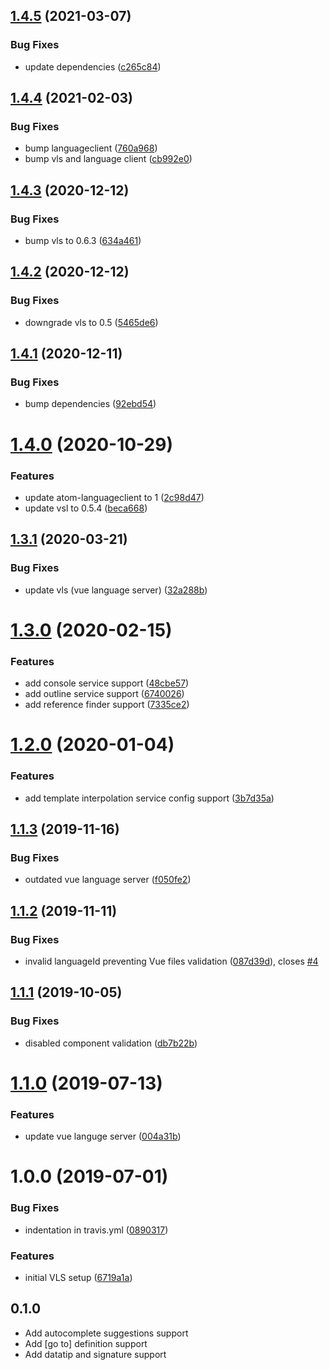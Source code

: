 ## [1.4.5](https://github.com/atom-ide-community/atom-ide-vue/compare/v1.4.4...v1.4.5) (2021-03-07)


### Bug Fixes

* update dependencies ([c265c84](https://github.com/atom-ide-community/atom-ide-vue/commit/c265c849df4979a0432d5d251c949a15ee95c63b))

## [1.4.4](https://github.com/atom-ide-community/atom-ide-vue/compare/v1.4.3...v1.4.4) (2021-02-03)


### Bug Fixes

* bump languageclient ([760a968](https://github.com/atom-ide-community/atom-ide-vue/commit/760a9680a237db5e4483f7baefb2ef90bf8a32d1))
* bump vls and language client ([cb992e0](https://github.com/atom-ide-community/atom-ide-vue/commit/cb992e000ac3f7ce1fca8008e45df963d07869d5))

## [1.4.3](https://github.com/atom-ide-community/atom-ide-vue/compare/v1.4.2...v1.4.3) (2020-12-12)


### Bug Fixes

* bump vls to 0.6.3 ([634a461](https://github.com/atom-ide-community/atom-ide-vue/commit/634a461fd5d858542ebc208d8407f566a2636af8))

## [1.4.2](https://github.com/atom-ide-community/atom-ide-vue/compare/v1.4.1...v1.4.2) (2020-12-12)


### Bug Fixes

* downgrade vls to 0.5 ([5465de6](https://github.com/atom-ide-community/atom-ide-vue/commit/5465de6a16ddc971bccfa6a5a6c81efc216e7d55))

## [1.4.1](https://github.com/atom-ide-community/atom-ide-vue/compare/v1.4.0...v1.4.1) (2020-12-11)


### Bug Fixes

* bump dependencies ([92ebd54](https://github.com/atom-ide-community/atom-ide-vue/commit/92ebd54c4609f5e8740079cf885f14cf3182e4f6))

# [1.4.0](https://github.com/atom-ide-community/atom-ide-vue/compare/v1.3.1...v1.4.0) (2020-10-29)


### Features

* update atom-languageclient to 1 ([2c98d47](https://github.com/atom-ide-community/atom-ide-vue/commit/2c98d47dbaf6d17f649dc6b1c6fa87865302a8d7))
* update vsl to 0.5.4 ([beca668](https://github.com/atom-ide-community/atom-ide-vue/commit/beca66895955de6e3957e9e63391b3820aa965fa))

## [1.3.1](https://github.com/atom-ide-community/atom-ide-vue/compare/v1.3.0...v1.3.1) (2020-03-21)


### Bug Fixes

* update vls (vue language server) ([32a288b](https://github.com/atom-ide-community/atom-ide-vue/commit/32a288b76da63fb9ed76b6ccdaf33e564c1ff660))

# [1.3.0](https://github.com/atom-ide-community/atom-ide-vue/compare/v1.2.0...v1.3.0) (2020-02-15)


### Features

* add console service support ([48cbe57](https://github.com/atom-ide-community/atom-ide-vue/commit/48cbe5781e1e684b3e0f4f78f53bc10fcda79614))
* add outline service support ([6740026](https://github.com/atom-ide-community/atom-ide-vue/commit/67400260b4d222b5c409935274e94e194f810204))
* add reference finder support ([7335ce2](https://github.com/atom-ide-community/atom-ide-vue/commit/7335ce2558482570516c37094ad0a31aef5ab3bf))

# [1.2.0](https://github.com/atom-ide-community/atom-ide-vue/compare/v1.1.3...v1.2.0) (2020-01-04)


### Features

* add template interpolation service config support ([3b7d35a](https://github.com/atom-ide-community/atom-ide-vue/commit/3b7d35a69c7eafd1ffdc237a9a761fff09c2f58a))

## [1.1.3](https://github.com/atom-ide-community/atom-ide-vue/compare/v1.1.2...v1.1.3) (2019-11-16)


### Bug Fixes

* outdated vue language server ([f050fe2](https://github.com/atom-ide-community/atom-ide-vue/commit/f050fe2eff5faa45bd1c6a80613ad62a65bd9376))

## [1.1.2](https://github.com/atom-ide-community/atom-ide-vue/compare/v1.1.1...v1.1.2) (2019-11-11)


### Bug Fixes

* invalid languageId preventing Vue files validation ([087d39d](https://github.com/atom-ide-community/atom-ide-vue/commit/087d39d)), closes [#4](https://github.com/atom-ide-community/atom-ide-vue/issues/4)

## [1.1.1](https://github.com/atom-ide-community/atom-ide-vue/compare/v1.1.0...v1.1.1) (2019-10-05)


### Bug Fixes

* disabled component validation ([db7b22b](https://github.com/atom-ide-community/atom-ide-vue/commit/db7b22b))

# [1.1.0](https://github.com/atom-ide-community/atom-ide-vue/compare/v1.0.0...v1.1.0) (2019-07-13)


### Features

* update vue languge server ([004a31b](https://github.com/atom-ide-community/atom-ide-vue/commit/004a31b))

# 1.0.0 (2019-07-01)


### Bug Fixes

* indentation in travis.yml ([0890317](https://github.com/atom-ide-community/atom-ide-vue/commit/0890317))


### Features

* initial VLS setup ([6719a1a](https://github.com/atom-ide-community/atom-ide-vue/commit/6719a1a))

## 0.1.0
* Add autocomplete suggestions support
* Add [go to] definition support
* Add datatip and signature support
